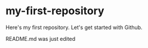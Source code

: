 # my-first-repository
Here's my first repository. Let's get started with Github.

README.md was just edited
